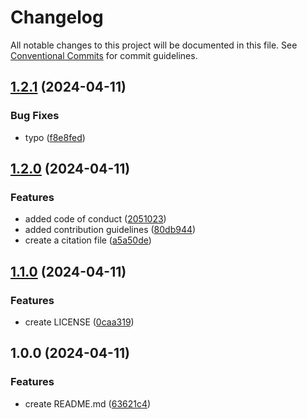 # Changelog

All notable changes to this project will be documented in this file. See
[Conventional Commits](https://conventionalcommits.org) for commit guidelines.

## [1.2.1](https://github.com/alix-simon/quartoDemo/compare/v1.2.0...v1.2.1) (2024-04-11)


### Bug Fixes

* typo ([f8e8fed](https://github.com/alix-simon/quartoDemo/commit/f8e8feda880833e2042a544c25262a0f05311d27))

## [1.2.0](https://github.com/alix-simon/quartoDemo/compare/v1.1.0...v1.2.0) (2024-04-11)


### Features

* added code of conduct ([2051023](https://github.com/alix-simon/quartoDemo/commit/2051023eb05518baf5f195e25f97198fbf09938c))
* added contribution guidelines ([80db944](https://github.com/alix-simon/quartoDemo/commit/80db944270846b1d34c628e12204995e371b1ac8))
* create a citation file ([a5a50de](https://github.com/alix-simon/quartoDemo/commit/a5a50de43e5cb9d4cbdf02f2860d2c06a1043773))

## [1.1.0](https://github.com/alix-simon/quartoDemo/compare/v1.0.0...v1.1.0) (2024-04-11)


### Features

* create LICENSE ([0caa319](https://github.com/alix-simon/quartoDemo/commit/0caa319506afcea0696e78db8849c6edfd337fbe))

## 1.0.0 (2024-04-11)


### Features

* create README.md ([63621c4](https://github.com/alix-simon/quartoDemo/commit/63621c48594cdba77009d8c40e4ac21678df4d43))
